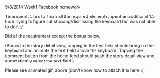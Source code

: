 9/8/2014 Week1 Facebook homework



Time spent: 5 hrs to finish all the required elements, spent an additional 1.5 hour trying to figure out showing/dismissing the keyboard but was not able to do it :/

Did all the requirement except the bonus below.

(Bonus
In the story detail view, tapping in the text field should bring up the keyboard and animate the text field above the keyboard.
Tapping the comment button from the home feed should push the story detail view and automatically select the text field.)

Please see animated gif, above (don't know how to attach it to here :()
